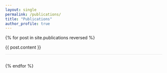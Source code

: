 ```yaml
---
layout: single
permalink: /publications/
title: "Publications"
author_profile: true
---
```


{% for post in site.publications reversed %}
<div style="margin-bottom: 2em; border-bottom: 1px solid #e5e5e5; padding-bottom: 1em;">
{{ post.content }}
</div>
{% endfor %}